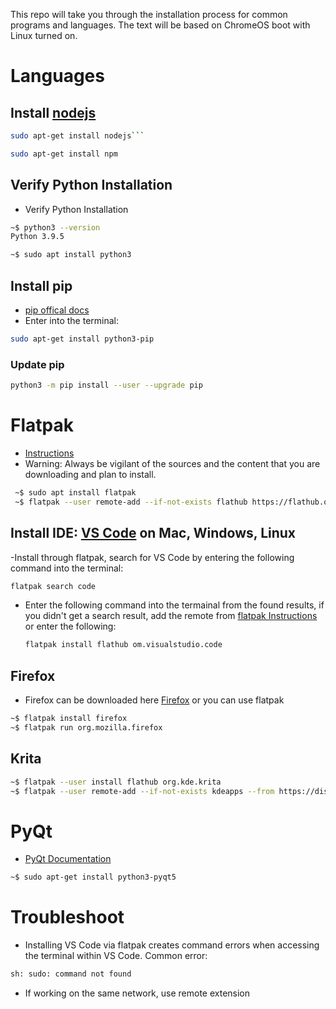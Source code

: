 This repo will take you through the installation process for common programs and languages. The text will be based on ChromeOS boot with Linux turned on.

# Languages
## Install [nodejs](https://nodejs.org/en/)
 ``` bash
 sudo apt-get install nodejs```
 ```
 ``` bash
 sudo apt-get install npm
 ```

## Verify Python Installation
- Verify Python Installation
``` Bash
~$ python3 --version
Python 3.9.5
```
``` Bash
~$ sudo apt install python3
```

## Install pip
- [pip offical docs](https://packaging.python.org/en/latest/tutorials/installing-packages/)
- Enter into the terminal:
 ``` bash
 sudo apt-get install python3-pip
 ```

### Update pip
``` bash
python3 -m pip install --user --upgrade pip
```

# Flatpak 
- [Instructions](https://flatpak.org/setup/Chrome%20OS/)
- Warning: Always be vigilant of the sources and the content that you are downloading and plan to install.

``` Bash
 ~$ sudo apt install flatpak
 ~$ flatpak --user remote-add --if-not-exists flathub https://flathub.org/repo/flathub.flatpakrepo
```
 
## Install IDE: [VS Code](https://code.visualstudio.com/docs/setup/setup-overview) on Mac, Windows, Linux
-Install through flatpak, search for VS Code by entering the following command into the terminal:
  ``` bash
  flatpak search code
  ```
 - Enter the following command into the termainal from the found results, if you didn't get a search result, add the remote from [flatpak Instructions](#flatpak) or enter the following:
   ``` bash
   flatpak install flathub om.visualstudio.code 
   ```


## Firefox
- Firefox can be downloaded here [Firefox](https://support.mozilla.org/en-US/kb/run-firefox-chromeos) or you can use flatpak
``` Bash
~$ flatpak install firefox
~$ flatpak run org.mozilla.firefox
```
## Krita
``` Bash
~$ flatpak --user install flathub org.kde.krita
~$ flatpak --user remote-add --if-not-exists kdeapps --from https://distribute.kde.org/kdeapps.flatpakrepo
```
# PyQt
- [PyQt Documentation](https://riverbankcomputing.com/)
``` bash
~$ sudo apt-get install python3-pyqt5
```


# Troubleshoot
* Installing VS Code via flatpak creates command errors when accessing the terminal within VS Code. Common error:
 ``` bash
 sh: sudo: command not found
 ```
  - If working on the same network, use remote extension
